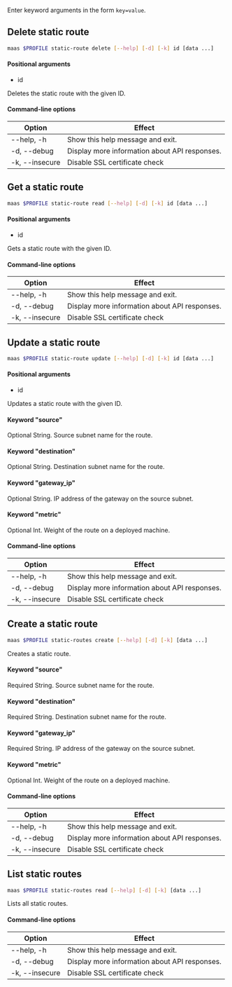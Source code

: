 Enter keyword arguments in the form `key=value`.

## Delete static route

```bash
maas $PROFILE static-route delete [--help] [-d] [-k] id [data ...] 
```

#### Positional arguments
- id

Deletes the static route with the given ID.

#### Command-line options
| Option         | Effect                                        |
|----------------|-----------------------------------------------|
| --help, -h     | Show this help message and exit.              |
| -d, --debug    | Display more information about API responses. |
| -k, --insecure | Disable SSL certificate check                 |

## Get a static route

```bash
maas $PROFILE static-route read [--help] [-d] [-k] id [data ...] 
```

#### Positional arguments
- id

Gets a static route with the given ID.

#### Command-line options
| Option         | Effect                                        |
|----------------|-----------------------------------------------|
| --help, -h     | Show this help message and exit.              |
| -d, --debug    | Display more information about API responses. |
| -k, --insecure | Disable SSL certificate check                 |

## Update a static route

```bash
maas $PROFILE static-route update [--help] [-d] [-k] id [data ...] 
```

#### Positional arguments
- id


Updates a static route with the given ID.

#### Keyword "source"
Optional String. Source subnet name for the route.

#### Keyword "destination"
Optional String. Destination subnet name for the route.

#### Keyword "gateway_ip"
Optional String.  IP address of the gateway on the source subnet.

#### Keyword "metric"
Optional Int. Weight of the route on a deployed machine.

#### Command-line options
| Option         | Effect                                        |
|----------------|-----------------------------------------------|
| --help, -h     | Show this help message and exit.              |
| -d, --debug    | Display more information about API responses. |
| -k, --insecure | Disable SSL certificate check                 |

## Create a static route

```bash
maas $PROFILE static-routes create [--help] [-d] [-k] [data ...] 
```

Creates a static route.

#### Keyword "source"
Required String. Source subnet name for the route.

#### Keyword "destination"
Required String. Destination subnet name for the route.

#### Keyword "gateway_ip"
Required String.  IP address of the gateway on the source subnet.

#### Keyword "metric"
Optional Int. Weight of the route on a deployed machine.

#### Command-line options
| Option         | Effect                                        |
|----------------|-----------------------------------------------|
| --help, -h     | Show this help message and exit.              |
| -d, --debug    | Display more information about API responses. |
| -k, --insecure | Disable SSL certificate check                 |

## List static routes

```bash
maas $PROFILE static-routes read [--help] [-d] [-k] [data ...] 
```

Lists all static routes. 

#### Command-line options
| Option         | Effect                                        |
|----------------|-----------------------------------------------|
| --help, -h     | Show this help message and exit.              |
| -d, --debug    | Display more information about API responses. |
| -k, --insecure | Disable SSL certificate check                 |
